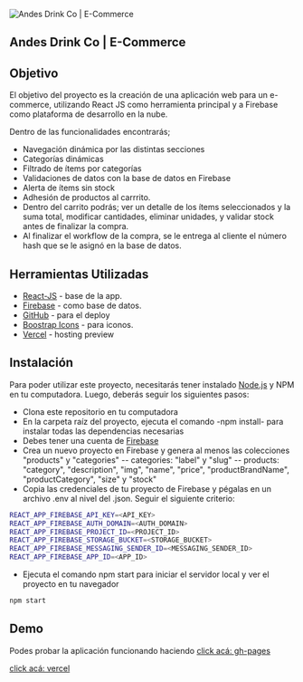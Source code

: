 ![Andes Drink Co | E-Commerce](https://firebasestorage.googleapis.com/v0/b/backend-react-js-39610.appspot.com/o/logo%2FOIG.hs0wxlNBWIwsjsP_zoomX200.png?alt=media&token=39ecaf8e-98f0-4dbf-b3a7-b75167deba15)

## Andes Drink Co | E-Commerce

## Objetivo
El objetivo del proyecto es la creación de una aplicación web para un e-commerce, utilizando React JS como herramienta principal y a Firebase como plataforma de desarrollo en la nube.

Dentro de las funcionalidades encontrarás;

- Navegación dinámica por las distintas secciones
- Categorías dinámicas
- Filtrado de ítems por categorías
- Validaciones de datos con la base de datos en Firebase 
- Alerta de ítems sin stock
- Adhesión de productos al carrrito.
- Dentro del carrito podrás; ver un detalle de los ítems seleccionados y la suma total, modificar cantidades, eliminar unidades, y validar stock antes de finalizar la compra.
- Al finalizar el workflow de la compra, se le entrega al cliente el número hash que se le asignó en la base de datos. 


## Herramientas Utilizadas

- [React-JS](https://beta.es.reactjs.org/) - base de la app.
- [Firebase](https://firebase.google.com/) - como base de datos.
- [GitHub](https://github.com/serafer) - para el deploy
- [Boostrap Icons](https://icons.getbootstrap.com/) - para iconos.
- [Vercel](https://vercel.com/) - hosting preview


## Instalación

Para poder utilizar este proyecto, necesitarás tener instalado [Node.js](https://nodejs.org/) y NPM en tu computadora. Luego, deberás seguir los siguientes pasos: 

- Clona este repositorio en tu computadora
- En la carpeta raíz del proyecto, ejecuta el comando -npm install- para instalar todas las dependencias necesarias
- Debes tener una cuenta de [Firebase](https://console.firebase.google.com/)
- Crea un nuevo proyecto en Firebase y genera al menos las colecciones "products" y "categories"
-- categories: "label" y "slug"
-- products: "category", "description", "img", "name", "price", "productBrandName", "productCategory", "size" y "stock"
- Copia las credenciales de tu proyecto de Firebase y pégalas en un archivo .env al nivel del .json. Seguir el siguiente criterio:

```sh
REACT_APP_FIREBASE_API_KEY=<API_KEY>
REACT_APP_FIREBASE_AUTH_DOMAIN=<AUTH_DOMAIN>
REACT_APP_FIREBASE_PROJECT_ID=<PROJECT_ID>
REACT_APP_FIREBASE_STORAGE_BUCKET=<STORAGE_BUCKET>
REACT_APP_FIREBASE_MESSAGING_SENDER_ID=<MESSAGING_SENDER_ID>
REACT_APP_FIREBASE_APP_ID=<APP_ID>
```


- Ejecuta el comando npm start para iniciar el servidor local y ver el proyecto en tu navegador

```sh
npm start
```


## Demo

Podes probar la aplicación funcionando haciendo 
[click acá: gh-pages](https://serafer.github.io/alefer-app/)

[click acá: vercel](https://alefer-app.vercel.app/)
